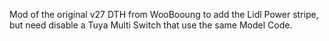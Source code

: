 Mod of the original v27 DTH from WooBooung to add the Lidl Power stripe, but need disable a Tuya Multi Switch that use the same Model Code.
